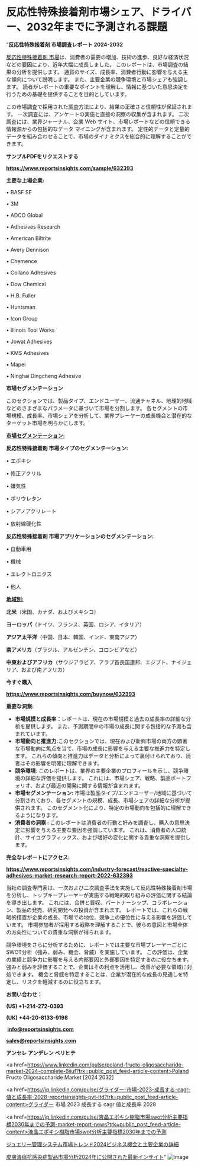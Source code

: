 # 反応性特殊接着剤市場シェア、ドライバー、2032年までに予測される課題

"<strong>反応性特殊接着剤 市場調査レポート 2024-2032</strong>

<a href=https://www.reportsinsights.com/sample/632393>反応性特殊接着剤 市場</a>は、消費者の需要の増加、技術の進歩、良好な経済状況などの要因により、近年大幅に成長しました。 このレポートは、市場調査の結果の分析を提供します。 通貨のサイズ、成長率、消費者行動に影響を与える主な傾向について説明します。 また、主要企業の競争環境と市場シェアも強調します。 読者がレポートの重要なポイントを理解し、情報に基づいた意思決定を行うための基礎を提供することを目的としています。

この市場調査で採用された調査方法により、結果の正確さと信頼性が保証されます。 一次調査には、アンケートの実施と直接の洞察の収集が含まれます。 二次調査には、業界ジャーナル、企業 Web サイト、市場レポートなどの信頼できる情報源からの包括的なデータ マイニングが含まれます。 定性的データと定量的データを組み合わせることで、市場のダイナミクスを総合的に理解することができます。

<strong><b>サンプルPDFをリクエストする</b></strong>

<a href=https://www.reportsinsights.com/sample/632393><strong><u>https://www.reportsinsights.com/sample/632393</u></strong></a>

<strong>主要な上場企業:</strong>

• BASF SE

• 3M

• ADCO Global

• Adhesives Research

• American Biltrite

• Avery Dennison

• Chemence

• Collano Adhesives

• Dow Chemical

• H.B. Fuller

• Huntsman

• Icon Group

• Illinois Tool Works

• Jowat Adhesives

• KMS Adhesives

• Mapei

• Ninghai Dingcheng Adhesive

<strong>市場セグメンテーション</strong>

このセクションでは、製品タイプ、エンドユーザー、流通チャネル、地理的地域などのさまざまなパラメータに基づいて市場を分割します。 各セグメントの市場規模、成長率、市場シェアを分析して、業界プレーヤーの成長機会と潜在的なターゲット市場を明らかにします。

<strong><u>市場セグメンテーション</u></strong><strong><u>:</u></strong>

<strong>反応性特殊接着剤 市場タイプのセグメンテーション:</strong>

• エポキシ

• 修正アクリル

• 嫌気性

• ポリウレタン

• シアノアクリレート

• 放射線硬化性

<strong>反応性特殊接着剤 市場アプリケーションのセグメンテーション:</strong>

• 自動車用

• 機械

• エレクトロニクス

• 他人

<strong><u>地域別</u></strong><strong><u>:</u></strong>

<strong>北米</strong>（米国、カナダ、およびメキシコ）

<strong>ヨーロッパ</strong>（ドイツ、フランス、英国、ロシア、イタリア）

<strong>アジア太平洋</strong>（中国、日本、韓国、インド、東南アジア）

<strong>南アメリカ</strong>（ブラジル、アルゼンチン、コロンビアなど）

<strong>中東およびアフリカ</strong>（サウジアラビア、アラブ首長国連邦、エジプト、ナイジェリア、および南アフリカ）

<strong>今すぐ購入</strong>

<a href=https://www.reportsinsights.com/buynow/632393><strong><u>https://www.reportsinsights.com/buynow/632393</u></strong></a>

<strong>重要な洞察:</strong>
<ul>
  <li><strong>市場規模と成長率：</strong>レポートは、現在の市場規模と過去の成長率の詳細な分析を提供します。 また、予測期間中の市場の成長に関する包括的な予測も含まれています。</li>
  <li><strong>市場動向と推進力:</strong>このセクションでは、現在および新興市場の両方の顕著な市場動向に焦点を当て、市場の成長に影響を与える主要な推進力を特定します。 これらの傾向と推進力はデータと分析によって裏付けられており、読者はその影響を明確に理解できます。</li>
  <li><strong>競争環境</strong>: このレポートは、業界の主要企業のプロフィールを示し、競争環境の詳細な評価を提供します。 これには、市場シェア、戦略、製品ポートフォリオ、および最近の開発に関する情報が含まれます。</li>
  <li><strong>市場セグメンテーション: </strong>市場は製品タイプ/エンドユーザー/地域に基づいて分割されており、各セグメントの規模、成長、市場シェアの詳細な分析が提供されます。 このセグメント化により、特定の市場動向を包括的に理解できるようになります。</li>
  <li><strong>消費者の洞察 : </strong>このレポートは消費者の行動と好みを調査し、購入の意思決定に影響を与える主要な要因を強調しています。 これは、消費者の人口統計、サイコグラフィックス、および嗜好の変化に関する貴重な洞察を提供します。</li>
</ul>
<strong>完全なレポートにアクセス:</strong>

<a href=https://www.reportsinsights.com/industry-forecast/reactive-specialty-adhesives-market-research-report-2022-632393><strong><u><b>https://www.reportsinsights.com/industry-forecast/reactive-specialty-adhesives-market-research-report-2022-632393</b></u></strong></a>

当社の調査専門家は、一次および二次調査手法を実施して反応性特殊接着剤市場を分析し、トップキープレーヤーが実施する戦略的取り組みの評価に関する結論を導き出します。 これには、合併と買収、パートナーシップ、コラボレーション、製品の発売、研究開発への投資が含まれます。 レポートでは、これらの戦略的措置が企業の成長、市場での地位、競争上の優位性に与える影響を評価しています。 市場参加者が採用する戦略を理解することで、彼らの意図と市場全体の方向性についての貴重な洞察が得られます。

競争環境をさらに分析するために、レポートでは主要な市場プレーヤーごとにSWOT分析（強み、弱み、機会、脅威）を実施しています。 この評価は、企業の業績と競争力に影響を与える内部要因と外部要因を特定するのに役立ちます。 強みと弱みを評価することで、企業はその利点を活用し、改善が必要な領域に対処できます。 機会と脅威を特定することは、企業が潜在的な成長の見通しを特定し、リスクを軽減するのに役立ちます。

<strong>お問い合わせ：</strong>

<strong>(US) +1-214-272-0393</strong>

<strong>(UK) +44-20-8133-9198</strong>

<strong> </strong><a href=info@reportsinsights.com><strong><u>info@reportsinsights.com</u></strong></a>

<a href=sales@reportsinsights.com><strong><u>sales@reportsinsights.com</u></strong></a>

<strong>アンセレ アンデレン ベリヒテ</strong>

<a href=https://www.linkedin.com/pulse/poland-fructo-oligosaccharide-market-2024-complete-6iiuf?trk=public_post_feed-article-content>Poland Fructo Oligosaccharide Market [2024 2032]</a>

<a href=https://jp.linkedin.com/pulse/グライダー-市場-2023-成長する-cagr-値と成長率-2028-reportsinsights-pvt-ltd?trk=public_post_feed-article-content>グライダー 市場 2023 成長する cagr 値と成長率 2028</a>

<a href=https://jp.linkedin.com/pulse/液晶エポキシ樹脂市場swot分析主要指標2030年までの予測-market-report-news?trk=public_post_feed-article-content>液晶エポキシ樹脂市場swot分析主要指標2030年までの予測</a>

<a href=https://www.linkedin.com/pulse/ジュエリー管理システム市場トレンド2024ビジネス機会と主要企業の詳細-healthscope-news-245-wsgkf/>ジュエリー管理システム市場トレンド2024ビジネス機会と主要企業の詳細</a>

<a href=https://www.linkedin.com/pulse/皮膚潰瘍抗感染症製品市場分析2024年に公開された最新インサイト-reports-insights-expert-6ffvf/>皮膚潰瘍抗感染症製品市場分析2024年に公開された最新インサイト</a>"
![image](https://github.com/gayatrid12/RIindustry/assets/158473851/d7b8d474-0cdc-435d-8b20-e8620a8f071c)
